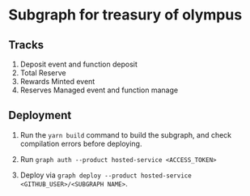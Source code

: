 # Subgraph for treasury of olympus

## Tracks
1. Deposit event and function deposit
2. Total Reserve
3. Rewards Minted event
4.  Reserves Managed event and function manage
## Deployment


1. Run the `yarn build` command to build the subgraph, and check compilation errors before deploying.

2. Run `graph auth --product hosted-service <ACCESS_TOKEN>`

3. Deploy via `graph deploy --product hosted-service <GITHUB_USER>/<SUBGRAPH NAME>`. 

